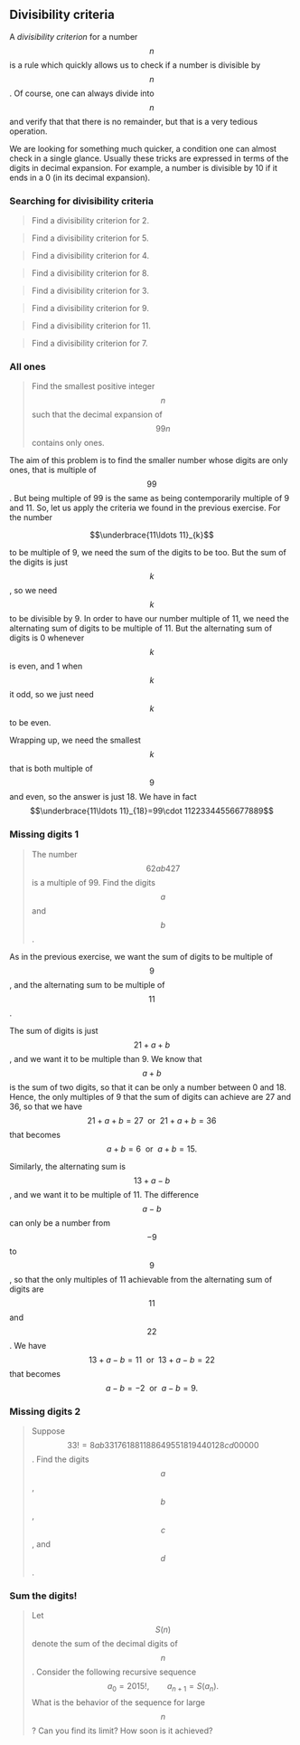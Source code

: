 ## Divisibility criteria

A *divisibility criterion* for a number $$n$$ is a rule which quickly allows us to check if a number is divisible by $$n$$. Of course, one can always divide into $$n$$ and verify that that there is no remainder, but that is a very tedious operation.

We are looking for something much quicker, a condition one can almost check in a single glance. Usually these tricks are expressed in terms of the digits in decimal expansion. For example, a number is divisible by 10 if it ends in a 0 (in its decimal expansion).

### Searching for divisibility criteria

> Find a divisibility criterion for 2.


> Find a divisibility criterion for 5.


> Find a divisibility criterion for 4.


> Find a divisibility criterion for 8.


> Find a divisibility criterion for 3.


> Find a divisibility criterion for 9.


> Find a divisibility criterion for 11.


> Find a divisibility criterion for 7.


### All ones

> Find the smallest positive integer $$n$$ such that the decimal expansion of $$99 n$$ contains only ones.

The aim of this problem is to find the smaller number whose digits are only ones, that is multiple of $$99$$. But being multiple of 99 is the same as being contemporarily multiple of 9 and 11. So, let us apply the criteria we found in the previous exercise. For the number

$$\underbrace{11\ldots 11}_{k}$$

to be multiple of 9, we need the sum of the digits to be too. But the sum of the digits is just $$k$$, so we need $$k$$ to be divisible by 9. In order to have our number multiple of 11, we need the alternating sum of digits to be multiple of 11. But the alternating sum of digits is 0 whenever $$k$$ is even, and 1 when $$k$$ it odd, so we just need $$k$$ to be even. 

Wrapping up, we need the smallest $$k$$ that is both multiple of $$9$$ and even, so the answer is just 18. We have in fact
$$\underbrace{11\ldots 11}_{18}=99\cdot 11223344556677889$$

### Missing digits 1

> The number $$62ab427$$ is a multiple of 99. Find the digits $$a$$ and $$b$$.

As in the previous exercise, we want the sum of digits to be multiple of $$9$$, and the alternating sum to be multiple of $$11$$. 

The sum of digits is just $$21+a+b$$, and we want it to be multiple than 9. We know that $$a+b$$ is the sum of two digits, so that it can be only a number between 0 and 18. Hence, the only multiples of 9 that the sum of digits can achieve are 27 and 36, so that we have
$$21+a+b=27\ \ \text{or}\ \ 21+a+b=36$$
that becomes
$$a+b=6\ \ \text{or}\ \ a+b=15.$$

Similarly, the alternating sum is $$13+a-b$$, and we want it to be multiple of 11. The difference $$a-b$$ can only be a number from $$-9$$ to $$9$$, so that the only multiples of 11 achievable from the alternating sum of digits are $$11$$ and $$22$$. We have
$$13+a-b=11\ \ \text{or}\ \ 13+a-b=22$$
that becomes
$$a-b=-2\ \ \text{or}\ \ a-b=9.$$


### Missing digits 2

> Suppose $$33! = 8ab331761881188649551819440128cd00000$$. Find the digits $$a$$, $$b$$, $$c$$, and $$d$$.


### Sum the digits!

> Let $$S(n)$$ denote the sum of the decimal digits of $$n$$. Consider the following recursive sequence
> $$
> a_0 = 2015!, \qquad
> a_{n+1} = S(a_n).
> $$
> What is the behavior of the sequence for large $$n$$? Can you find its limit? How soon is it achieved?
